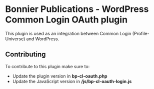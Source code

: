 # Bonnier Publications - WordPress Common Login OAuth plugin

This plugin is used as an integration between Common Login (Profile-Universe) and WordPress.

## Contributing

To contribute to this plugin make sure to:

- Update the plugin version in **bp-cl-oauth.php**
- Update the JavaScript version in **/js/bp-cl-oauth-login.js**